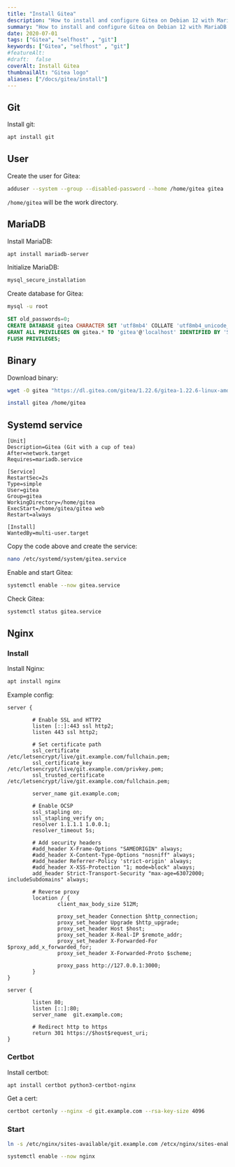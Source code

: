 ```yaml
---
title: "Install Gitea"
description: "How to install and configure Gitea on Debian 12 with MariaDB and Nginx."
summary: "How to install and configure Gitea on Debian 12 with MariaDB and Nginx."
date: 2020-07-01
tags: ["Gitea", "selfhost" , "git"]
keywords: ["Gitea", "selfhost" , "git"]
#featureAlt:
#draft:  false
coverAlt: Install Gitea 
thumbnailAlt: "Gitea logo"
aliases: ["/docs/gitea/install"]
---
```



## Git

Install git:

``` bash
apt install git
```

## User

Create the user for Gitea:

``` bash
adduser --system --group --disabled-password --home /home/gitea gitea
```

`/home/gitea` will be the work directory.

## MariaDB

Install MariaDB:

```bash
apt install mariadb-server
```

Initialize MariaDB:

```bash
mysql_secure_installation
```

Create database for Gitea:

```bash
mysql -u root
```

```sql
SET old_passwords=0;
CREATE DATABASE gitea CHARACTER SET 'utf8mb4' COLLATE 'utf8mb4_unicode_ci';
GRANT ALL PRIVILEGES ON gitea.* TO 'gitea'@'localhost' IDENTIFIED BY 'S3cureP4ss' WITH GRANT OPTION;
FLUSH PRIVILEGES;
```

## Binary

Download binary:

```bash
wget -O gitea "https://dl.gitea.com/gitea/1.22.6/gitea-1.22.6-linux-amd64"
```
```bash
install gitea /home/gitea
```


## Systemd service

```systemd
[Unit]
Description=Gitea (Git with a cup of tea)
After=network.target
Requires=mariadb.service

[Service]
RestartSec=2s
Type=simple
User=gitea
Group=gitea
WorkingDirectory=/home/gitea
ExecStart=/home/gitea/gitea web
Restart=always

[Install]
WantedBy=multi-user.target
```

Copy the code above and create the service:

```bash
nano /etc/systemd/system/gitea.service
```

Enable and start Gitea:

```bash
systemctl enable --now gitea.service
```

Check Gitea:

```bash
systemctl status gitea.service
```

## Nginx

### Install

Install Nginx:

```bash
apt install nginx
```

Example config:

```nginx
server {

        # Enable SSL and HTTP2
        listen [::]:443 ssl http2;
        listen 443 ssl http2;

        # Set certificate path
        ssl_certificate /etc/letsencrypt/live/git.example.com/fullchain.pem;
        ssl_certificate_key /etc/letsencrypt/live/git.example.com/privkey.pem;
        ssl_trusted_certificate /etc/letsencrypt/live/git.example.com/fullchain.pem;

        server_name git.example.com;

        # Enable OCSP
        ssl_stapling on;
        ssl_stapling_verify on;
        resolver 1.1.1.1 1.0.0.1;
        resolver_timeout 5s;

        # Add security headers
        #add_header X-Frame-Options "SAMEORIGIN" always;
        #add_header X-Content-Type-Options "nosniff" always;
        #add_header Referrer-Policy 'strict-origin' always;
        #add_header X-XSS-Protection "1; mode=block" always;
        add_header Strict-Transport-Security "max-age=63072000; includeSubdomains" always;

        # Reverse proxy
        location / {
                client_max_body_size 512M;

                proxy_set_header Connection $http_connection;
                proxy_set_header Upgrade $http_upgrade;
                proxy_set_header Host $host;
                proxy_set_header X-Real-IP $remote_addr;
                proxy_set_header X-Forwarded-For $proxy_add_x_forwarded_for;
                proxy_set_header X-Forwarded-Proto $scheme;

                proxy_pass http://127.0.0.1:3000;
        }
}

server {

        listen 80;
        listen [::]:80;
        server_name  git.example.com;

        # Redirect http to https
        return 301 https://$host$request_uri;
}
```


### Certbot

Install certbot:

``` bash
apt install certbot python3-certbot-nginx
```

Get a cert:

```bash
certbot certonly --nginx -d git.example.com --rsa-key-size 4096
```

### Start

```bash
ln -s /etc/nginx/sites-available/git.example.com /etcx/nginx/sites-enabled/
```

```bash
systemctl enable --now nginx
```
